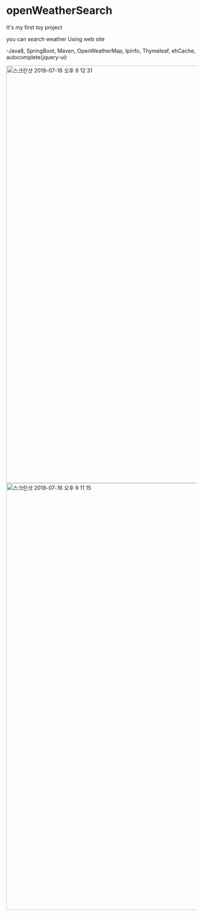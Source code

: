 # openWeatherSearch
It's my first toy project

you can search weather Using web site 


-Java8, SpringBoot, Maven, OpenWeatherMap, Ipinfo, Thymeleaf, ehCache, autocomplete(jquery-ui)

<img width="1103" alt="스크린샷 2019-07-16 오후 9 12 31" src="https://user-images.githubusercontent.com/42599161/61294028-efa42a80-a80f-11e9-8952-ece0059488b8.png">

<img width="1128" alt="스크린샷 2019-07-16 오후 9 11 15" src="https://user-images.githubusercontent.com/42599161/61294290-70632680-a810-11e9-8d48-acda97b45d9d.png">
